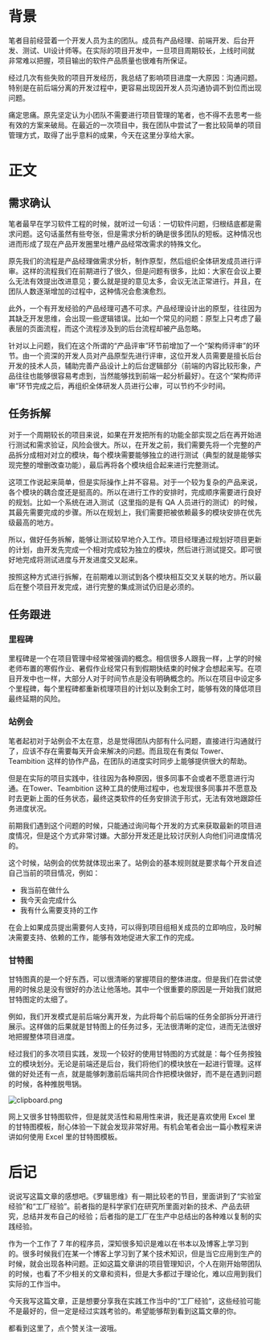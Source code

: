 # 背景

笔者目前经营着一个开发人员为主的团队。成员有产品经理、前端开发、后台开发、测试、UI设计师等。在实际的项目开发中，一旦项目周期较长，上线时间就非常难以把握，项目输出的软件产品质量也很难有所保证。

经过几次有些失败的项目开发经历，我总结了影响项目进度一大原因：沟通问题。特别是在前后端分离的开发过程中，更容易出现因开发人员沟通协调不到位而出现问题。

痛定思痛。原先坚定认为小团队不需要进行项目管理的笔者，也不得不去思考一些有效的方案来破局。在最近的一次项目中，我在团队中尝试了一套比较简单的项目管理方式，取得了出乎意料的成果，今天在这里分享给大家。

# 正文

## 需求确认

笔者最早在学习软件工程的时候，就听过一句话：一切软件问题，归根结底都是需求问题。这句话虽然有些夸张，但是需求分析的确是很多团队的短板。这种情况也进而形成了现在产品开发圈里吐槽产品经常改需求的特殊文化。

原先我们的流程是产品经理做需求分析，制作原型，然后组织全体研发成员进行评审。这样的流程我们在前期进行了很久，但是问题有很多，比如：大家在会议上要么无法有效提出改进意见；要么就是提的意见太多，会议无法正常进行。并且，在团队人数逐渐增加的过程中，这种情况会愈演愈烈。

此外，一个有开发经验的产品经理可遇不可求。产品经理设计出的原型，往往因为其缺乏开发思维，会出现一些逻辑错误。比如一个常见的问题：原型上只考虑了最表层的页面流程，而这个流程涉及到的后台流程却被产品忽略。

针对以上问题，我们在这个所谓的“产品评审”环节前增加了一个“架构师评审”的环节。由一个资深的开发人员对产品原型先进行评审，这位开发人员需要是擅长后台开发的技术人员，辅助完善产品设计上的后台逻辑部分（前端的内容比较形象，产品往往也能够很容易考虑到，当然能够找到前端一起分析最好）。在这个“架构师评审”环节完成之后，再组织全体研发人员进行公审，可以节约不少时间。

## 任务拆解

对于一个周期较长的项目来说，如果在开发把所有的功能全部实现之后在再开始进行测试和需求验证，风险会很大。所以，在开发之前，我们需要先将一个完整的产品拆分成相对对立的模块，每个模块需要能够独立的进行测试（典型的就是能够实现完整的增删改查功能），最后再将各个模块组合起来进行完整测试。

这项工作说起来简单，但是实际操作上并不容易。对于一个较为复杂的产品来说，各个模块的耦合度还是挺高的。所以在进行工作的安排时，完成顺序需要进行良好的规划。比如一个系统在进入测试（这里指的是有 QA 人员进行的测试）的时候，其最先需要完成的步骤。所以在规划上，我们需要把被依赖最多的模块安排在优先级最高的地方。

所以，做好任务拆解，能够让测试较早地介入工作。项目经理通过规划好项目更新的计划，由开发先完成一个相对完成较为独立的模块，然后进行测试提交。即可很好地完成将测试进度与开发进度交叉起来。

按照这种方式进行拆解，在前期难以测试到各个模块相互交叉关联的地方。所以最后在整个项目开发完成，进行完整的集成测试仍旧是必须的。

## 任务跟进

### 里程碑

里程碑是一个在项目管理中经常被强调的概念。相信很多人跟我一样，上学的时候老师布置的寒假作业、暑假作业经常只有到假期快结束的时候才会想起来写。在项目开发中也一样，大部分人对于时间节点是没有明确概念的。所以在项目中设定多个里程碑，每个里程碑都重新梳理项目的计划以及剩余工时，能够有效的降低项目最终延期的风险。

### 站例会

笔者起初对于站例会不太在意，总是觉得团队内部有什么问题，直接进行沟通就行了，应该不存在需要每天开会来解决的问题。而且现在有类似 Tower、Teambition 这样的协作产品，在团队的进度实时同步上能够提供很大的帮助。

但是在实际的项目实践中，往往因为各种原因，很多同事不会或者不愿意进行沟通。在Tower、Teambition 这种工具的使用过程中，也发现很多同事并不愿意及时去更新上面的任务状态，最终这类软件的任务安排流于形式，无法有效地跟踪任务进度状况。

前期我们遇到这个问题的时候，只能通过询问每个开发的方式来获取最新的项目进度情况，但是这个方式非常讨嫌。大部分开发还是比较讨厌别人向他们问进度情况的。

这个时候，站例会的优势就体现出来了。站例会的基本规则就是要求每个开发自述自己当前的项目情况，例如：
- 我当前在做什么
- 我今天会完成什么
- 我有什么需要支持的工作

在会上如果成员提出需要何人支持，可以得到项目组相关成员的立即响应，及时解决需要支持、依赖的工作，能够有效地促进大家工作的完成。

### 甘特图

甘特图真的是一个好东西，可以很清晰的掌握项目的整体进度。但是我们在尝试使用的时候总是没有很好的办法让他落地。其中一个很重要的原因是一开始我们就把甘特图定的太细了。

例如，我们开发模式是前后端分离开发，为此将每个前后端的任务全部拆分开进行展示。这样做的后果就是甘特图上的任务过多，无法很清晰的定位，进而无法很好地把握整体项目进度。

经过我们的多次项目实践，发现一个较好的使用甘特图的方式就是：每个任务按独立的模块划分。无论是前端还是后台，我们将他们的模块放在一起进行管理。这样做的好处还有一点，就是能够刺激前后端共同合作把模块做好，而不是在遇到问题的时候，各种推脱甩锅。

![clipboard.png](/img/bVbnqxL)

网上又很多甘特图软件，但是就灵活性和易用性来讲，我还是喜欢使用 Excel 里的甘特图模板，耐心体验一下就会发现非常好用。有机会笔者会出一篇小教程来讲讲如何使用 Excel 里的甘特图模板。

# 后记

说说写这篇文章的感想吧。《罗辑思维》有一期比较老的节目，里面讲到了“实验室经验”和“工厂经验”。前者指的是科学家们在研究所里面对新的技术、产品去研究，总结并发布自己的经验；后者指的是工厂在生产中总结出的各种难以复制的实践经验。

作为一个工作了 7 年的程序员，深知很多知识是难以在书本以及博客上学习到的。很多时候我们在某一个博客上学习到了某个技术知识，但是当它应用到生产的时候，就会出现各种问题。正如这篇文章讲的项目管理知识，个人在刚开始带团队的时候，也看了不少相关的文章和资料，但是大多都过于理论化，难以应用到我们实际的工作当中。

今天我写这篇文章，正是想要分享我在实践工作当中的“工厂经验”，这些经验可能不是最好的，但一定是经过实践考验的。希望能够帮到看到这篇文章的你。

都看到这里了，点个赞关注一波哦。
